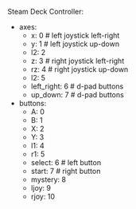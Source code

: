 Steam Deck Controller:
* axes:
  * x: 0 # left joystick left-right
  * y: 1 # left joystick up-down
  * l2: 2
  * z: 3 # right joystick left-right
  * rz: 4 # right joystick up-down
  * l2: 5 
  * left_right: 6 # d-pad buttons
  * up_down: 7 # d-pad buttons
* buttons:
  * A: 0
  * B: 1
  * X: 2
  * Y: 3
  * l1: 4
  * r1: 5
  * select: 6 # left button
  * start: 7 # right button
  * mystery: 8
  * ljoy: 9
  * rjoy: 10
